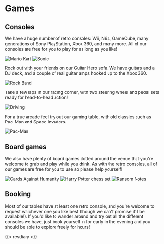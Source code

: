# Games

## Consoles

We have a huge number of retro consoles: Wii, N64, GameCube, many
generations of Sony PlayStation, Xbox 360, and many more.  All of our
consoles are free for you to play for as long as you like!

![Mario Kart](images/mariokart.jpeg)
![Sonic](images/sonic.jpeg)

Rock out with your friends on our Guitar Hero sofa.  We have guitars
and a DJ deck, and a couple of real guitar amps hooked up to the Xbox
360.

![Rock Band](images/rockband.jpeg)

Take a few laps in our racing corner, with two steering wheel and
pedal sets ready for head-to-head action!

![Driving](images/driving.jpeg)

For a true arcade feel try out our gaming table, with old classics
such as Pac-Man and Space Invaders.

![Pac-Man](images/pacman.jpeg)

## Board games

We also have plenty of board games dotted around the venue that you're
welcome to grab and play while you drink.  As with the retro consoles,
all of our games are free for you to use so please help yourself!

![Cards Against Humanity](images/cardsagainsthumanity.jpeg)
![Harry Potter chess set](images/chess.jpeg)
![Ransom Notes](images/ransomnotes.jpeg)

## Booking

Most of our tables have at least one retro console, and you're welcome
to request whichever one you like best (though we can't promise it'll
be available!).  If you'd like to wander around and try out all the
different consoles we have, just book yourself in for early in the
evening and you should be able to explore freely for hours!

{{< resdiary >}}
